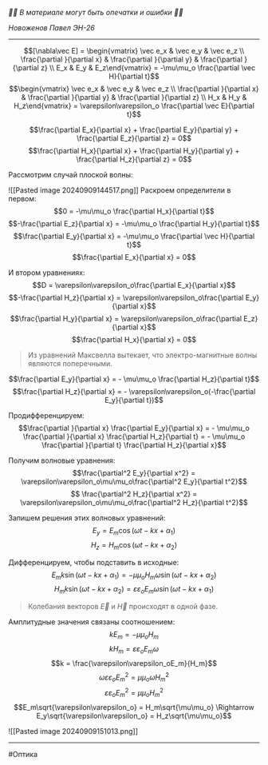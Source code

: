 *🚨🚨 В материале могут быть опечатки и ошибки 🚨🚨*

*Новоженов Павел*
*ЭН-26*

---

$$[\nabla\vec E] = \begin{vmatrix} \vec e_x & \vec e_y & \vec e_z \\ \frac{\partial }{\partial x} & \frac{\partial }{\partial y} & \frac{\partial }{\partial z}  \\ E_x & E_y & E_z\end{vmatrix} = -\mu\mu_o \frac{\partial \vec H}{\partial t}$$
$$\begin{vmatrix} \vec e_x & \vec e_y & \vec e_z \\ \frac{\partial }{\partial x} & \frac{\partial }{\partial y} & \frac{\partial }{\partial z}  \\ H_x & H_y & H_z\end{vmatrix} = \varepsilon\varepsilon_o \frac{\partial \vec E}{\partial t}$$

$$\frac{\partial E_x}{\partial x} + \frac{\partial E_y}{\partial y} + \frac{\partial E_z}{\partial z} = 0$$
$$\frac{\partial H_x}{\partial x} + \frac{\partial H_y}{\partial y} + \frac{\partial H_z}{\partial z} = 0$$

Рассмотрим случай плоской волны:

![[Pasted image 20240909144517.png]]
Раскроем определители в первом:
$$0 = -\mu\mu_o \frac{\partial H_x}{\partial t}$$
$$-\frac{\partial E_z}{\partial x} = -\mu\mu_o \frac{\partial H_y}{\partial t}$$
$$\frac{\partial E_y}{\partial x} = -\mu\mu_o \frac{\partial \vec H}{\partial t}$$
$$\frac{\partial E_x}{\partial x} = 0$$

И втором уравнениях:
$$D = \varepsilon\varepsilon_o\frac{\partial E_x}{\partial x}$$
$$-\frac{\partial H_z}{\partial x}  = \varepsilon\varepsilon_o\frac{\partial E_y}{\partial x}$$
$$\frac{\partial H_y}{\partial x}  = \varepsilon\varepsilon_o\frac{\partial E_z}{\partial x}$$
$$\frac{\partial H_x}{\partial x}  = 0$$

> Из уравнений Максвелла вытекает, что электро-магнитные волны являются поперечными.

$$\frac{\partial E_y}{\partial x} = - \mu\mu_o \frac{\partial H_z}{\partial t}$$
$$\frac{\partial H_z}{\partial x} = - \varepsilon\varepsilon_o(-\frac{\partial E_y}{\partial t})$$

Продифференцируем:
$$\frac{\partial }{\partial x} \frac{\partial E_y}{\partial x} = - \mu\mu_o \frac{\partial }{\partial x} \frac{\partial H_z}{\partial t} = - \mu\mu_o \frac{\partial }{\partial t} \frac{\partial H_z}{\partial x}$$

Получим волновые уравнения:
$$\frac{\partial^2 E_y}{\partial x^2} = \varepsilon\varepsilon_o\mu\mu_o\frac{\partial^2 E_y}{\partial t^2}$$ 
$$ \frac{\partial^2 H_z}{\partial x^2} = \varepsilon\varepsilon_o\mu\mu_o\frac{\partial^2 H_z}{\partial t^2}$$

Запишем решения этих волновых уравнений:
$$E_y = E_m\cos(\omega t - kx + \alpha_1)$$
$$H_z = H_m\cos(\omega t - kx + \alpha_2)$$

Дифференцируем, чтобы подставить в исходные:
$$E_m k \sin(\omega t - kx + \alpha_1) = -\mu\mu_o H_m\omega\sin(\omega t - kx + \alpha_2)$$
$$H_m k \sin(\omega t - kx + \alpha_2) = \varepsilon\varepsilon_o E_m \omega \sin(\omega t - kx + \alpha_1)$$

> Колебания векторов $\vec E$ и $\vec H$ происходят в одной фазе.

Амплитудные значения связаны соотношением:
$$k E_m = -\mu\mu_o H_m$$
$$k H_m = \varepsilon\varepsilon_o E_m \omega$$
$$k = \frac{\varepsilon\varepsilon_oE_m}{H_m}$$
$$\omega\varepsilon\varepsilon_oE_m^2 = \mu\mu_o\omega H_m^2$$
$$\varepsilon\varepsilon_oE_m^2 = \mu\mu_o H_m^2$$
$$E_m\sqrt{\varepsilon\varepsilon_o} = H_m\sqrt{\mu\mu_o} \Rightarrow E_y\sqrt{\varepsilon\varepsilon_o} = H_z\sqrt{\mu\mu_o}$$

![[Pasted image 20240909151013.png]]

---

#Оптика